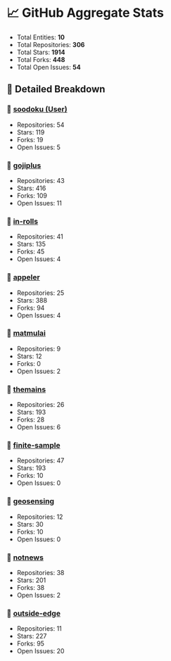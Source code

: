 # 📈 GitHub Aggregate Stats

- Total Entities: **10**
- Total Repositories: **306**
- Total Stars: **1914**
- Total Forks: **448**
- Total Open Issues: **54**

## 🚀 Detailed Breakdown

### 🏢 [soodoku (User)](https://github.com/soodoku)
- Repositories: 54
- Stars: 119
- Forks: 19
- Open Issues: 5

### 🏢 [gojiplus](https://github.com/gojiplus)
- Repositories: 43
- Stars: 416
- Forks: 109
- Open Issues: 11

### 🏢 [in-rolls](https://github.com/in-rolls)
- Repositories: 41
- Stars: 135
- Forks: 45
- Open Issues: 4

### 🏢 [appeler](https://github.com/appeler)
- Repositories: 25
- Stars: 388
- Forks: 94
- Open Issues: 4

### 🏢 [matmulai](https://github.com/matmulai)
- Repositories: 9
- Stars: 12
- Forks: 0
- Open Issues: 2

### 🏢 [themains](https://github.com/themains)
- Repositories: 26
- Stars: 193
- Forks: 28
- Open Issues: 6

### 🏢 [finite-sample](https://github.com/finite-sample)
- Repositories: 47
- Stars: 193
- Forks: 10
- Open Issues: 0

### 🏢 [geosensing](https://github.com/geosensing)
- Repositories: 12
- Stars: 30
- Forks: 10
- Open Issues: 0

### 🏢 [notnews](https://github.com/notnews)
- Repositories: 38
- Stars: 201
- Forks: 38
- Open Issues: 2

### 🏢 [outside-edge](https://github.com/outside-edge)
- Repositories: 11
- Stars: 227
- Forks: 95
- Open Issues: 20

